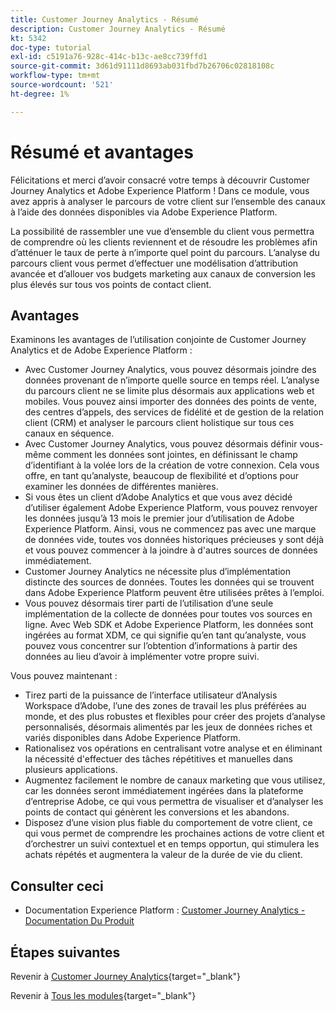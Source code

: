 ```yaml
---
title: Customer Journey Analytics - Résumé
description: Customer Journey Analytics - Résumé
kt: 5342
doc-type: tutorial
exl-id: c5191a76-928c-414c-b13c-ae8cc739ffd1
source-git-commit: 3d61d91111d8693ab031fbd7b26706c02818108c
workflow-type: tm+mt
source-wordcount: '521'
ht-degree: 1%

---
```


# Résumé et avantages

Félicitations et merci d’avoir consacré votre temps à découvrir Customer Journey Analytics et Adobe Experience Platform !
Dans ce module, vous avez appris à analyser le parcours de votre client sur l’ensemble des canaux à l’aide des données disponibles via Adobe Experience Platform.

La possibilité de rassembler une vue d’ensemble du client vous permettra de comprendre où les clients reviennent et de résoudre les problèmes afin d’atténuer le taux de perte à n’importe quel point du parcours.
L’analyse du parcours client vous permet d’effectuer une modélisation d’attribution avancée et d’allouer vos budgets marketing aux canaux de conversion les plus élevés sur tous vos points de contact client.

## Avantages

Examinons les avantages de l’utilisation conjointe de Customer Journey Analytics et de Adobe Experience Platform :

- Avec Customer Journey Analytics, vous pouvez désormais joindre des données provenant de n’importe quelle source en temps réel. L’analyse du parcours client ne se limite plus désormais aux applications web et mobiles. Vous pouvez ainsi importer des données des points de vente, des centres d’appels, des services de fidélité et de gestion de la relation client (CRM) et analyser le parcours client holistique sur tous ces canaux en séquence.
- Avec Customer Journey Analytics, vous pouvez désormais définir vous-même comment les données sont jointes, en définissant le champ d’identifiant à la volée lors de la création de votre connexion. Cela vous offre, en tant qu’analyste, beaucoup de flexibilité et d’options pour examiner les données de différentes manières.
- Si vous êtes un client d’Adobe Analytics et que vous avez décidé d’utiliser également Adobe Experience Platform, vous pouvez renvoyer les données jusqu’à 13 mois le premier jour d’utilisation de Adobe Experience Platform. Ainsi, vous ne commencez pas avec une marque de données vide, toutes vos données historiques précieuses y sont déjà et vous pouvez commencer à la joindre à d&#39;autres sources de données immédiatement.
- Customer Journey Analytics ne nécessite plus d’implémentation distincte des sources de données. Toutes les données qui se trouvent dans Adobe Experience Platform peuvent être utilisées prêtes à l’emploi.
- Vous pouvez désormais tirer parti de l’utilisation d’une seule implémentation de la collecte de données pour toutes vos sources en ligne. Avec Web SDK et Adobe Experience Platform, les données sont ingérées au format XDM, ce qui signifie qu’en tant qu’analyste, vous pouvez vous concentrer sur l’obtention d’informations à partir des données au lieu d’avoir à implémenter votre propre suivi.

Vous pouvez maintenant :

- Tirez parti de la puissance de l’interface utilisateur d’Analysis Workspace d’Adobe, l’une des zones de travail les plus préférées au monde, et des plus robustes et flexibles pour créer des projets d’analyse personnalisés, désormais alimentés par les jeux de données riches et variés disponibles dans Adobe Experience Platform.
- Rationalisez vos opérations en centralisant votre analyse et en éliminant la nécessité d&#39;effectuer des tâches répétitives et manuelles dans plusieurs applications.
- Augmentez facilement le nombre de canaux marketing que vous utilisez, car les données seront immédiatement ingérées dans la plateforme d’entreprise Adobe, ce qui vous permettra de visualiser et d’analyser les points de contact qui génèrent les conversions et les abandons.
- Disposez d’une vision plus fiable du comportement de votre client, ce qui vous permet de comprendre les prochaines actions de votre client et d’orchestrer un suivi contextuel et en temps opportun, qui stimulera les achats répétés et augmentera la valeur de la durée de vie du client.

## Consulter ceci

- Documentation Experience Platform : [Customer Journey Analytics - Documentation Du Produit](https://experienceleague.adobe.com/docs/analytics-platform/using/cja-landing.html?lang=fr)

## Étapes suivantes

Revenir à [Customer Journey Analytics](./customer-journey-analytics-build-a-dashboard.md){target="_blank"}

Revenir à [Tous les modules](./../../../../overview.md){target="_blank"}
